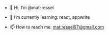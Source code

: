 - 👋 Hi, I’m @mat-ressel

- 🌱 I’m currently learning: react, appwrite
- 📫 How to reach me: mat.ressel97@gmail.com


<!---
mat-ressel/mat-ressel is a ✨ special ✨ repository because its `README.md` (this file) appears on your GitHub profile.
You can click the Preview link to take a look at your changes.
--->
